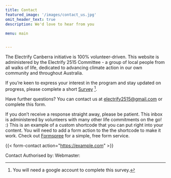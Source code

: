 ```yaml
---
title: Contact
featured_image: '/images/contact_us.jpg' 
omit_header_text: true
description: We'd love to hear from you
 
menu: main


---
```


 The Electrify Canberra initiative is 100% volunteer-driven. This website is administered by the Electrify 2515 Committee - a group of local people from all walks of life, dedicated to advancing climate action in our own community and throughout Australia.  
 
 If you’re keen to express your interest in the program and stay updated on progress, please complete   a short [Survey](https://docs.google.com/forms/d/e/1FAIpQLSczkeE0AO29paB00XKiNSKpkaRoQpiI1O3HJjZ67yf1ENYw6w/viewform) [^1]. 
   [^1]: You will need a google account to complete this survey.
   
Have further questions? You can contact us at electrify2515@gmail.com or complete this form. 

If you don’t receive a response straight away, please be patient. This inbox is administered by volunteers with many other life commitments on the go! :)
This is an example of a custom shortcode that you can put right into your content. You will need to add a form action to the the shortcode to make it work. Check out [Formspree](https://formspree.io/) for a simple, free form service. 

{{< form-contact action="https://example.com"  >}}

Contact
Authorised by:   Webmaster: